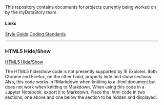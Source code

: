 
This repository contains documents for projects currently being worked on by the myDataStory team.

#### Links

[Style Guide](https://github.com/mydatastory/stories/blob/master/doc/style_guide.pptx)
[Coding Standards](https://github.com/mydatastory/shared_projects/blob/master/doc/coding_standards.docx)

---------------------------------------------------------------------------
### HTML5 Hide/Show
[HTML5 Hide/Show](http://html5doctor.com/the-details-and-summary-elements/)

The HTML5 hide/show code is not presently supported by IE Explorer.  Both Chrome and Firefox, on the other hand, properly hide and show sections.  Also, this code works in RMarkdown when knitting to a .html document but does not work when knitting to Markdown.  When using this code in a Jupyter Notebook, export it to Markdown.  Place the .html code in two sections, one above and one below the section to be hidden and displayed. 
